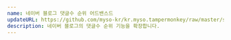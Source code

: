 ```yaml
---
name: 네이버 블로그 댓글수 순위 어드밴스드
updateURL: https://github.com/myso-kr/kr.myso.tampermonkey/raw/master/service/com.naver.blog-manage.comments.user.js
description: 네이버 블로그의 댓글수 순위 기능을 확장합니다.
---
```

